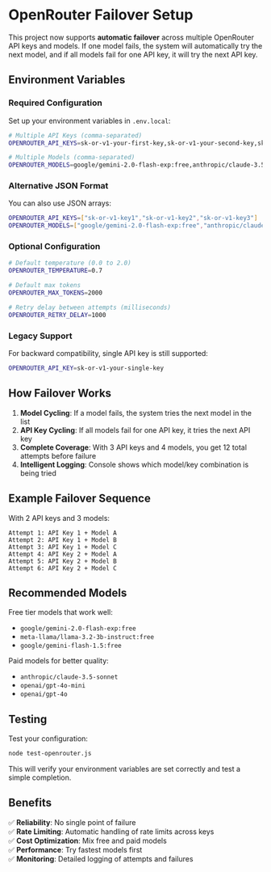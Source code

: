 # OpenRouter Failover Setup

This project now supports **automatic failover** across multiple OpenRouter API keys and models. If one model fails, the system will automatically try the next model, and if all models fail for one API key, it will try the next API key.

## Environment Variables

### Required Configuration

Set up your environment variables in `.env.local`:

```bash
# Multiple API Keys (comma-separated)
OPENROUTER_API_KEYS=sk-or-v1-your-first-key,sk-or-v1-your-second-key,sk-or-v1-your-third-key

# Multiple Models (comma-separated) 
OPENROUTER_MODELS=google/gemini-2.0-flash-exp:free,anthropic/claude-3.5-sonnet,openai/gpt-4o-mini,meta-llama/llama-3.2-3b-instruct:free
```

### Alternative JSON Format

You can also use JSON arrays:

```bash
OPENROUTER_API_KEYS=["sk-or-v1-key1","sk-or-v1-key2","sk-or-v1-key3"]
OPENROUTER_MODELS=["google/gemini-2.0-flash-exp:free","anthropic/claude-3.5-sonnet"]
```

### Optional Configuration

```bash
# Default temperature (0.0 to 2.0)
OPENROUTER_TEMPERATURE=0.7

# Default max tokens
OPENROUTER_MAX_TOKENS=2000

# Retry delay between attempts (milliseconds)
OPENROUTER_RETRY_DELAY=1000
```

### Legacy Support

For backward compatibility, single API key is still supported:

```bash
OPENROUTER_API_KEY=sk-or-v1-your-single-key
```

## How Failover Works

1. **Model Cycling**: If a model fails, the system tries the next model in the list
2. **API Key Cycling**: If all models fail for one API key, it tries the next API key
3. **Complete Coverage**: With 3 API keys and 4 models, you get 12 total attempts before failure
4. **Intelligent Logging**: Console shows which model/key combination is being tried

## Example Failover Sequence

With 2 API keys and 3 models:

```
Attempt 1: API Key 1 + Model A
Attempt 2: API Key 1 + Model B  
Attempt 3: API Key 1 + Model C
Attempt 4: API Key 2 + Model A
Attempt 5: API Key 2 + Model B
Attempt 6: API Key 2 + Model C
```

## Recommended Models

Free tier models that work well:
- `google/gemini-2.0-flash-exp:free`
- `meta-llama/llama-3.2-3b-instruct:free`
- `google/gemini-flash-1.5:free`

Paid models for better quality:
- `anthropic/claude-3.5-sonnet`
- `openai/gpt-4o-mini`
- `openai/gpt-4o`

## Testing

Test your configuration:

```bash
node test-openrouter.js
```

This will verify your environment variables are set correctly and test a simple completion.

## Benefits

✅ **Reliability**: No single point of failure  
✅ **Rate Limiting**: Automatic handling of rate limits across keys  
✅ **Cost Optimization**: Mix free and paid models  
✅ **Performance**: Try fastest models first  
✅ **Monitoring**: Detailed logging of attempts and failures
